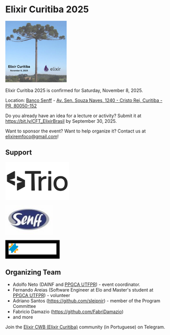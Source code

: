 
# Elixir Curitiba 2025

<img src="/2025/images/ElixirCuritibaSquare_en.png" alt="logo Elixir Curitiba" style="width:192px;">

Elixir Curitiba 2025 is confirmed for Saturday, November 8, 2025.

Location: [Banco Senff](https://bit.ly/BancoSenffSiteElixirCuritiba) - [Av. Sen. Souza Naves, 1240 - Cristo Rei, Curitiba - PR, 80050-152](https://share.google/eQGxiKHFiVYSEmkWU)



Do you already have an idea for a lecture or activity? Submit it at <https://bit.ly/CFT_ElixirBrasil> by September 30, 2025.

Want to sponsor the event? Want to help organize it? Contact us at elixiremfoco@gmail.com!

## Support


 <a href="https://www.triohq.com/"><img src="2025/images/TRIO.png" alt="logo TRIO" style="width:200px;"></a> 


<a href="https://bit.ly/BancoSenffSiteElixirCuritiba"><img src="/images/logo_senff.jpg" alt="logo Banco SENFF" style="width:150px;"></a> 

<div style="background-color: black; display: inline-block; padding: 10px;">
<a href="https://bit.ly/IngresseSiteElixirCuritiba"><img src="/2025/images/logo-ingresse.svg" alt="logo INGRESSE" style="width:150px;"></a> 
</div>




## Organizing Team

- Adolfo Neto (DAINF and [PPGCA UTFPR](https://www.utfpr.edu.br/cursos/programas-de-pos-graduacao/ppgca-ct)) - event coordinator.
- Fernando Areias (Software Engineer at Elo and Master's student at [PPGCA UTFPR](https://www.utfpr.edu.br/cursos/programas-de-pos-graduacao/ppgca-ct)) - volunteer
- Adriano Santos (https://github.com/sleipnir) - member of the Program Committee
- Fabricio Damazio (https://github.com/FabriDamazio)
- and more


Join the [Elixir CWB (Elixir Curitiba)](https://t.me/elixir_cwb) community (in Portuguese) on Telegram.
